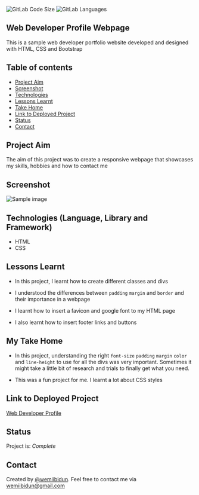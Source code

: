 ![GitLab Code Size](https://img.shields.io/github/languages/code-size/wemiibidun/my_first_webpage)
![GitLab Languages](https://img.shields.io/github/languages/count/wemiibidun/my_first_webpage)

## Web Developer Profile Webpage

This is a sample web developer portfolio website developed and designed with HTML, CSS and Bootstrap

## Table of contents
* [Project Aim](#project-aim)
* [Screenshot](#screenshot)
* [Technologies](#technologies-language-library-and-framework)
* [Lessons Learnt](#lessons-learnt)
* [Take Home](#my-take-home)
* [Link to Deployed Project](#link-to-deployed-project)
* [Status](#status)
* [Contact](#contact)


## Project Aim
The aim of this project was to create a responsive webpage that showcases my skills, hobbies and how to contact me 

## Screenshot
![Sample image](https://github.com/wemiibidun/my_first_webpage/blob/master/webpage_screenshot.png)


## Technologies (Language, Library and Framework)
* HTML
* CSS

## Lessons Learnt

- In this project, I learnt how to create different classes and divs

- I understood the differences between `padding` `margin` and `border`  and their importance in a webpage

- I learnt how to insert a favicon and google font to my HTML page

- I also learnt how to insert footer links and buttons



## My Take Home

- In this project, understanding the right `font-size` `padding` `margin` `color` and `line-height` to use for all the divs was very important. Sometimes it might take a little bit of research and trials to finally get what you need.

- This was a fun project for me. I learnt a lot about CSS styles


## Link to Deployed Project
[Web Developer Profile](https://wemiibidun.github.io/my_first_webpage/)


## Status
Project is: _Complete_

## Contact
Created by [@wemiibidun](https://twitter.com/wemiibidun/). Feel free to contact me via wemiibidun@gmail.com
